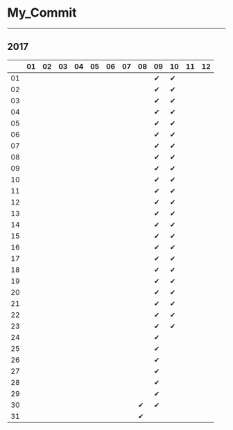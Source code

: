 # My_Commit

---

## 2017

|  |01|02|03|04|05|06|07|08|09|10|11|12|
|----|----|----|----|----|----|----|----|----|----|----|----|----|
|01|  |  |  |  |  |  |  |  |✔ |✔ |  |  |
|02|  |  |  |  |  |  |  |  |✔ |✔ |  |  |
|03|  |  |  |  |  |  |  |  |✔ |✔ |  |  |
|04|  |  |  |  |  |  |  |  |✔ |✔ |  |  |
|05|  |  |  |  |  |  |  |  |✔ |✔ |  |  |
|06|  |  |  |  |  |  |  |  |✔ |✔ |  |  |
|07|  |  |  |  |  |  |  |  |✔ |✔ |  |  |
|08|  |  |  |  |  |  |  |  |✔ |✔ |  |  |
|09|  |  |  |  |  |  |  |  |✔ |✔ |  |  |
|10|  |  |  |  |  |  |  |  |✔ |✔ |  |  |
|11|  |  |  |  |  |  |  |  |✔ |✔ |  |  |
|12|  |  |  |  |  |  |  |  |✔ |✔ |  |  |
|13|  |  |  |  |  |  |  |  |✔ |✔ |  |  |
|14|  |  |  |  |  |  |  |  |✔ |✔ |  |  |
|15|  |  |  |  |  |  |  |  |✔ |✔ |  |  |
|16|  |  |  |  |  |  |  |  |✔ |✔ |  |  |
|17|  |  |  |  |  |  |  |  |✔ |✔ |  |  |
|18|  |  |  |  |  |  |  |  |✔ |✔ |  |  |
|19|  |  |  |  |  |  |  |  |✔ |✔ |  |  |
|20|  |  |  |  |  |  |  |  |✔ |✔ |  |  |
|21|  |  |  |  |  |  |  |  |✔ |✔ |  |  |
|22|  |  |  |  |  |  |  |  |✔ |✔ |  |  |
|23|  |  |  |  |  |  |  |  |✔ |✔ |  |  |
|24|  |  |  |  |  |  |  |  |✔ |  |  |  |
|25|  |  |  |  |  |  |  |  |✔ |  |  |  |
|26|  |  |  |  |  |  |  |  |✔ |  |  |  |
|27|  |  |  |  |  |  |  |  |✔ |  |  |  |
|28|  |  |  |  |  |  |  |  |✔ |  |  |  |
|29|  |  |  |  |  |  |  |  |✔ |  |  |  |
|30|  |  |  |  |  |  |  |✔ |✔ |  |  |  |
|31|  |  |  |  |  |  |  |✔ |  |  |  |  |
